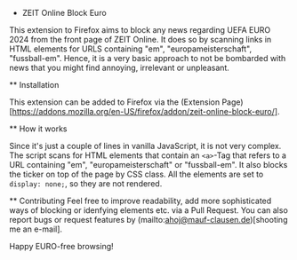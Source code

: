 * ZEIT Online Block Euro

This extension to Firefox aims to block any news regarding UEFA EURO 2024 from the front page of ZEIT Online. 
It does so by scanning links in HTML elements for URLS containing "em", "europameisterschaft", "fussball-em". 
Hence, it is a very basic approach to not be bombarded with news that you might find annoying, irrelevant or unpleasant.

** Installation

This extension can be added to Firefox via the (Extension Page)[https://addons.mozilla.org/en-US/firefox/addon/zeit-online-block-euro/].


** How it works

Since it's just a couple of lines in vanilla JavaScript, it is not very complex.
The script scans for HTML elements that contain an `<a>`-Tag that refers to a URL containing "em", "europameisterschaft" or "fussball-em".
It also blocks the ticker on top of the page by CSS class. 
All the elements are set to `display: none;`, so they are not rendered.

** Contributing
Feel free to improve readability, add more sophisticated ways of blocking or idenfying elements etc. via a Pull Request.
You can also report bugs or request features by (mailto:ahoj@mauf-clausen.de)[shooting me an e-mail].

Happy EURO-free browsing!

